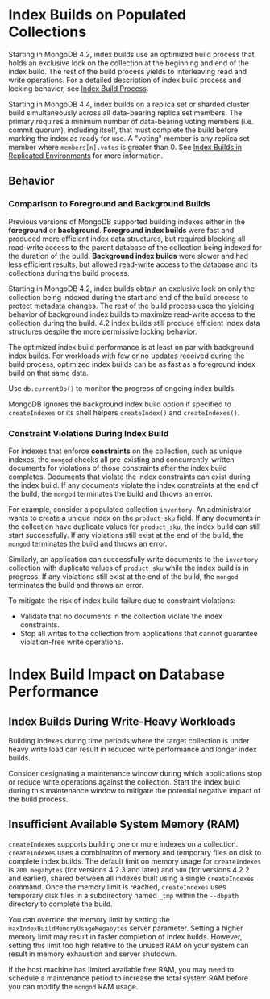# Index Builds on Populated Collections

Starting in MongoDB 4.2, index builds use an optimized build process that holds an exclusive lock on the collection at the beginning and end of the index build. The rest of the build process yields to interleaving read and write operations. For a detailed description of index build process and locking behavior, see [Index Build Process](#index-build-process).

Starting in MongoDB 4.4, index builds on a replica set or sharded cluster build simultaneously across all data-bearing replica set members. The primary requires a minimum number of data-bearing voting members (i.e. commit quorum), including itself, that must complete the build before marking the index as ready for use. A "voting" member is any replica set member where `members[n].votes` is greater than 0. See [Index Builds in Replicated Environments](#index-builds-in-replicated-environments) for more information.

## Behavior

### Comparison to Foreground and Background Builds

Previous versions of MongoDB supported building indexes either in the **foreground** or **background**. **Foreground index builds** were fast and produced more efficient index data structures, but required blocking all read-write access to the parent database of the collection being indexed for the duration of the build. **Background index builds** were slower and had less efficient results, but allowed read-write access to the database and its collections during the build process.

Starting in MongoDB 4.2, index builds obtain an exclusive lock on only the collection being indexed during the start and end of the build process to protect metadata changes. The rest of the build process uses the yielding behavior of background index builds to maximize read-write access to the collection during the build. 4.2 index builds still produce efficient index data structures despite the more permissive locking behavior.

The optimized index build performance is at least on par with background index builds. For workloads with few or no updates received during the build process, optimized index builds can be as fast as a foreground index build on that same data.

Use `db.currentOp()` to monitor the progress of ongoing index builds.

MongoDB ignores the background index build option if specified to `createIndexes` or its shell helpers `createIndex()` and `createIndexes()`.

### Constraint Violations During Index Build

For indexes that enforce **constraints** on the collection, such as unique indexes, the `mongod` checks all pre-existing and concurrently-written documents for violations of those constraints after the index build completes. Documents that violate the index constraints can exist during the index build. If any documents violate the index constraints at the end of the build, the `mongod` terminates the build and throws an error.

For example, consider a populated collection `inventory`. An administrator wants to create a unique index on the `product_sku` field. If any documents in the collection have duplicate values for `product_sku`, the index build can still start successfully. If any violations still exist at the end of the build, the `mongod` terminates the build and throws an error.

Similarly, an application can successfully write documents to the `inventory` collection with duplicate values of `product_sku` while the index build is in progress. If any violations still exist at the end of the build, the `mongod` terminates the build and throws an error.

To mitigate the risk of index build failure due to constraint violations:

-   Validate that no documents in the collection violate the index constraints.
-   Stop all writes to the collection from applications that cannot guarantee violation-free write operations.

# Index Build Impact on Database Performance

## Index Builds During Write-Heavy Workloads

Building indexes during time periods where the target collection is under heavy write load can result in reduced write performance and longer index builds.

Consider designating a maintenance window during which applications stop or reduce write operations against the collection. Start the index build during this maintenance window to mitigate the potential negative impact of the build process.

## Insufficient Available System Memory (RAM)

`createIndexes` supports building one or more indexes on a collection. `createIndexes` uses a combination of memory and temporary files on disk to complete index builds. The default limit on memory usage for `createIndexes` is `200 megabytes` (for versions 4.2.3 and later) and `500` (for versions 4.2.2 and earlier), shared between all indexes built using a single `createIndexes` command. Once the memory limit is reached, `createIndexes` uses temporary disk files in a subdirectory named `_tmp` within the `--dbpath` directory to complete the build.

You can override the memory limit by setting the `maxIndexBuildMemoryUsageMegabytes` server parameter. Setting a higher memory limit may result in faster completion of index builds. However, setting this limit too high relative to the unused RAM on your system can result in memory exhaustion and server shutdown.

If the host machine has limited available free RAM, you may need to schedule a maintenance period to increase the total system RAM before you can modify the `mongod` RAM usage.
